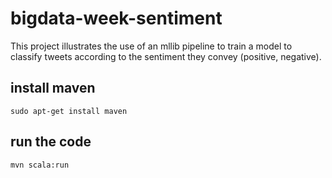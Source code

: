 # bigdata-week-sentiment
This project illustrates the use of an mllib pipeline to train a model to classify tweets according to the sentiment they convey (positive, negative).

## install maven
```
sudo apt-get install maven
```
## run the code
```
mvn scala:run
```